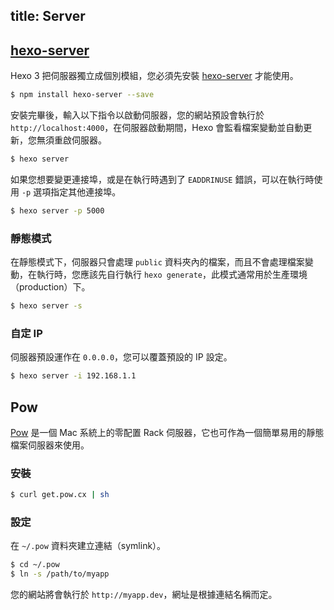 title: Server
---
## [hexo-server]

Hexo 3 把伺服器獨立成個別模組，您必須先安裝 [hexo-server] 才能使用。

``` bash
$ npm install hexo-server --save
```

安裝完畢後，輸入以下指令以啟動伺服器，您的網站預設會執行於 `http://localhost:4000`，在伺服器啟動期間，Hexo 會監看檔案變動並自動更新，您無須重啟伺服器。

``` bash
$ hexo server
```

如果您想要變更連接埠，或是在執行時遇到了 `EADDRINUSE` 錯誤，可以在執行時使用 `-p` 選項指定其他連接埠。

``` bash
$ hexo server -p 5000
```

### 靜態模式

在靜態模式下，伺服器只會處理 `public` 資料夾內的檔案，而且不會處理檔案變動，在執行時，您應該先自行執行 `hexo generate`，此模式通常用於生產環境（production）下。

``` bash
$ hexo server -s
```

### 自定 IP

伺服器預設運作在 `0.0.0.0`，您可以覆蓋預設的 IP 設定。

``` bash
$ hexo server -i 192.168.1.1
```

## Pow

[Pow] 是一個 Mac 系統上的零配置 Rack 伺服器，它也可作為一個簡單易用的靜態檔案伺服器來使用。

### 安裝

``` bash
$ curl get.pow.cx | sh
```

### 設定

在 `~/.pow` 資料夾建立連結（symlink）。

``` bash
$ cd ~/.pow
$ ln -s /path/to/myapp
```

您的網站將會執行於 `http://myapp.dev`，網址是根據連結名稱而定。

[hexo-server]: https://github.com/hexojs/hexo-server
[Pow]: http://pow.cx/